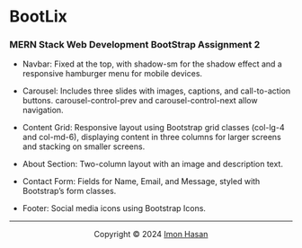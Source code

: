 # BootLix

### MERN Stack Web Development BootStrap Assignment 2

- Navbar: Fixed at the top, with shadow-sm for the shadow effect and a responsive hamburger menu for mobile devices.

- Carousel: Includes three slides with images, captions, and call-to-action buttons. carousel-control-prev and carousel-control-next allow navigation.

- Content Grid: Responsive layout using Bootstrap grid classes (col-lg-4 and col-md-6), displaying content in three columns for larger screens and stacking on smaller screens.

- About Section: Two-column layout with an image and description text.

- Contact Form: Fields for Name, Email, and Message, styled with Bootstrap’s form classes.

- Footer: Social media icons using Bootstrap Icons.

---

<p align="center">Copyright &copy; 2024 <a href="https://imonhasan.netlify.app">Imon Hasan</a></p>

